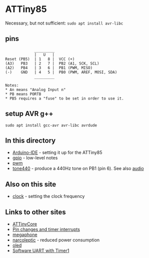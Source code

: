 # ATTiny85

Necessary, but not sufficient:
```sudo apt install avr-libc```

## pins

```
             _________
             |   U   |
Reset (PB5)  | 1   8 |  VCC (+)
(A3)   PB3   | 2   7 |  PB2 (A1, SCK, SCL)
(A2)   PB4   | 3   6 |  PB1 (PWM, MISO)
(-)    GND   | 4   5 |  PB0 (PWM, AREF, MOSI, SDA)
             _________

Notes:
* An means "Analog Input n"
* PB means PORTB
* PB5 requires a "fuse" to be set in order to use it.
```

## setup AVR g++

```
sudo apt install gcc-avr avr-libc avrdude
```


## In this directory

* [Arduino-IDE](Arduino-IDE.md) - setting it up for the ATTiny85
* [gpio](gpio.md) - low-level notes
* [pwm](pwm.md)
* [tone440](tone440) - produce a 440Hz tone on PB1 (pin 6). See also [audio](../audio)


## Also on this site

* [clock](clock.md) - setting the clock frequency


## Links to other sites

* [ATTinyCore](https://github.com/SpenceKonde/ATTinyCore)
* [Pin changes and timer interrupts](https://embeddedthoughts.com/2016/06/06/attiny85-introduction-to-pin-change-and-timer-interrupts/)
* [megaphone](https://www.youtube.com/watch?v=__ECzxnvEg8)
* [narcoleptic](https://github.com/brabl2/narcoleptic) - 
reduced power consumption
* [oled](https://www.youtube.com/watch?v=_J_96iEm2-g)
* [Software UART with Timer1](https://stackoverflow.com/questions/60997804/attiny85-software-uart-with-timer1)

